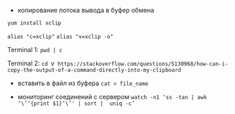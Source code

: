 - копирование потока вывода в буфер обмена

`yum install xclip`

`alias "c=xclip"`
`alias "v=xclip -o"`

Terminal 1:
`pwd | c`

Terminal 2:
`cd `v` https://stackoverflow.com/questions/5130968/how-can-i-copy-the-output-of-a-command-directly-into-my-clipboard`

- вставить в файл из буфера
`cat > file_name`

- мониторинг соединений с сервером
`watch -n1 ‘ss -tan | awk ‘\’‘{print $1}‘\’' | sort |  uniq -c’`